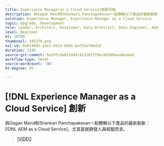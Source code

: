 ```yaml
---
title: Experience Manageras a Cloud Service]創新功能
description: 與Gagan Mand和Shankari Panchapakesan一起瞭解以下產品的最新創新： [!DNL AEM as a Cloud Service]，尤其是就開發人員經驗而言。
solution: Experience Manager, Experience Manager as a Cloud Service
topic: Upgrade, Development
role: Leader, Architect, Developer, Data Architect, Data Engineer, Admin, User
level: Beginner
kt: 10789
thumbnail: 345379.png
exl-id: 0e614985-a3e1-451e-89e5-baf31e704d1d
duration: 1395
source-git-commit: 9a297cda953d4414131657f9ac84580aea0eabeb
workflow-type: tm+mt
source-wordcount: '46'
ht-degree: 0%

---
```


# [!DNL Experience Manager as a Cloud Service] 創新

與Gagan Mand和Shankari Panchapakesan一起瞭解以下產品的最新創新： [!DNL AEM as a Cloud Service]，尤其是就開發人員經驗而言。

>[!VIDEO](https://video.tv.adobe.com/v/345379/?quality=12&learn=on)
